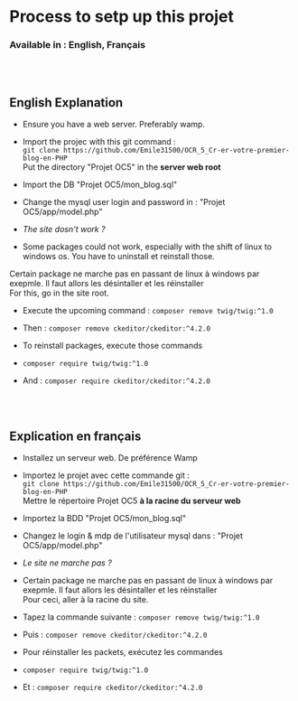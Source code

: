 # Process to setp up this projet 
### Available in : English, Français

<br></br>

 ## English Explanation

 * Ensure you have a web server. Preferably wamp.

 * Import the projec with this git command :
 <br>```git clone https://github.com/Emile31500/OCR_5_Cr-er-votre-premier-blog-en-PHP ```</br>
Put the directory "Projet OC5" in the **server web root**

 * Import the DB "Projet OC5/mon_blog.sql"

 * Change the mysql user login and password in : "Projet OC5/app/model.php" 

 * *The site dosn't work ?*

 * Some packages could not work, especially with the shift of linux to windows os. You have to uninstall et reinstall those.
 
 Certain package ne marche pas en passant de linux à windows par exepmle. Il faut allors les désintaller et les réinstaller<br>
 For this, go in the site root.

 * Execute the upcoming command : ```composer remove twig/twig:^1.0```
 * Then : ```composer remove ckeditor/ckeditor:^4.2.0```

 * To reinstall packages, execute those commands

 * ```composer require twig/twig:^1.0```
 * And : ```composer require ckeditor/ckeditor:^4.2.0```

<br></br>

## Explication en français

 * Installez un serveur web. De préférence Wamp

 * Importez le projet avec cette commande git :
<br> ```git clone https://github.com/Emile31500/OCR_5_Cr-er-votre-premier-blog-en-PHP``` </br>
Mettre le répertoire Projet OC5 **à la racine du serveur web**

 * Importez la BDD "Projet OC5/mon_blog.sql"

 * Changez le login & mdp de l'utilisateur mysql dans  : "Projet OC5/app/model.php" 

 * *Le site ne marche pas ?*

 * Certain package ne marche pas en passant de linux à windows par exepmle. Il faut allors les désintaller et les réinstaller<br>
 Pour ceci, aller à la racine du site.

 * Tapez la commande suivante : ```composer remove twig/twig:^1.0```
 * Puis : ```composer remove ckeditor/ckeditor:^4.2.0```

 * Pour réinstaller les packets, exécutez les commandes

 * ```composer require twig/twig:^1.0```
 * Et : ```composer require ckeditor/ckeditor:^4.2.0```
